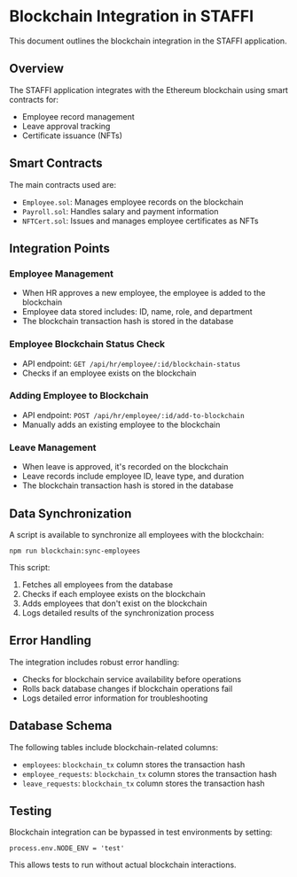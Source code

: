 # Blockchain Integration in STAFFI

This document outlines the blockchain integration in the STAFFI application.

## Overview

The STAFFI application integrates with the Ethereum blockchain using smart contracts for:
- Employee record management
- Leave approval tracking
- Certificate issuance (NFTs)

## Smart Contracts

The main contracts used are:
- `Employee.sol`: Manages employee records on the blockchain
- `Payroll.sol`: Handles salary and payment information
- `NFTCert.sol`: Issues and manages employee certificates as NFTs

## Integration Points

### Employee Management
- When HR approves a new employee, the employee is added to the blockchain
- Employee data stored includes: ID, name, role, and department
- The blockchain transaction hash is stored in the database

### Employee Blockchain Status Check
- API endpoint: `GET /api/hr/employee/:id/blockchain-status`
- Checks if an employee exists on the blockchain

### Adding Employee to Blockchain
- API endpoint: `POST /api/hr/employee/:id/add-to-blockchain`
- Manually adds an existing employee to the blockchain

### Leave Management
- When leave is approved, it's recorded on the blockchain
- Leave records include employee ID, leave type, and duration
- The blockchain transaction hash is stored in the database

## Data Synchronization

A script is available to synchronize all employees with the blockchain:
```
npm run blockchain:sync-employees
```

This script:
1. Fetches all employees from the database
2. Checks if each employee exists on the blockchain
3. Adds employees that don't exist on the blockchain
4. Logs detailed results of the synchronization process

## Error Handling

The integration includes robust error handling:
- Checks for blockchain service availability before operations
- Rolls back database changes if blockchain operations fail
- Logs detailed error information for troubleshooting

## Database Schema

The following tables include blockchain-related columns:
- `employees`: `blockchain_tx` column stores the transaction hash
- `employee_requests`: `blockchain_tx` column stores the transaction hash
- `leave_requests`: `blockchain_tx` column stores the transaction hash

## Testing

Blockchain integration can be bypassed in test environments by setting:
```
process.env.NODE_ENV = 'test'
```

This allows tests to run without actual blockchain interactions. 